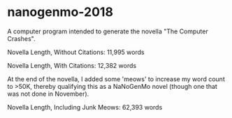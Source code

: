 # nanogenmo-2018
A computer program intended to generate the novella "The Computer Crashes".

Novella Length, Without Citations: 11,995 words

Novella Length, With Citations: 12,382 words

At the end of the novella, I added some 'meows' to increase my word count to >50K, thereby qualifying this as a NaNoGenMo novel (though one that was not done in November).

Novella Length, Including Junk Meows: 62,393 words
